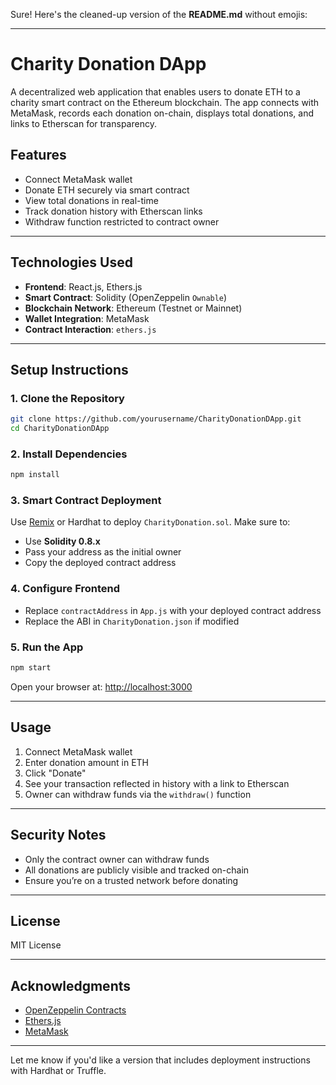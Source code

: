 Sure! Here's the cleaned-up version of the **README.md** without emojis:

---

# Charity Donation DApp

A decentralized web application that enables users to donate ETH to a charity smart contract on the Ethereum blockchain. The app connects with MetaMask, records each donation on-chain, displays total donations, and links to Etherscan for transparency.

## Features

* Connect MetaMask wallet
* Donate ETH securely via smart contract
* View total donations in real-time
* Track donation history with Etherscan links
* Withdraw function restricted to contract owner

---

## Technologies Used

* **Frontend**: React.js, Ethers.js
* **Smart Contract**: Solidity (OpenZeppelin `Ownable`)
* **Blockchain Network**: Ethereum (Testnet or Mainnet)
* **Wallet Integration**: MetaMask
* **Contract Interaction**: `ethers.js`

---

## Setup Instructions

### 1. Clone the Repository

```bash
git clone https://github.com/yourusername/CharityDonationDApp.git
cd CharityDonationDApp
```

### 2. Install Dependencies

```bash
npm install
```

### 3. Smart Contract Deployment

Use [Remix](https://remix.ethereum.org) or Hardhat to deploy `CharityDonation.sol`. Make sure to:

* Use **Solidity 0.8.x**
* Pass your address as the initial owner
* Copy the deployed contract address

### 4. Configure Frontend

* Replace `contractAddress` in `App.js` with your deployed contract address
* Replace the ABI in `CharityDonation.json` if modified

### 5. Run the App

```bash
npm start
```

Open your browser at: [http://localhost:3000](http://localhost:3000)

---

## Usage

1. Connect MetaMask wallet
2. Enter donation amount in ETH
3. Click "Donate"
4. See your transaction reflected in history with a link to Etherscan
5. Owner can withdraw funds via the `withdraw()` function

---

## Security Notes

* Only the contract owner can withdraw funds
* All donations are publicly visible and tracked on-chain
* Ensure you’re on a trusted network before donating

---

## License

MIT License

---

## Acknowledgments

* [OpenZeppelin Contracts](https://github.com/OpenZeppelin/openzeppelin-contracts)
* [Ethers.js](https://docs.ethers.org/)
* [MetaMask](https://metamask.io/)

---

Let me know if you'd like a version that includes deployment instructions with Hardhat or Truffle.

